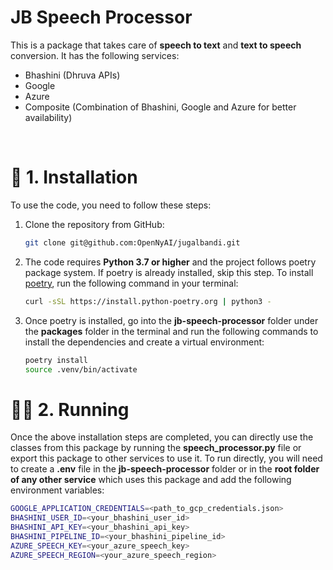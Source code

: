 # JB Speech Processor

This is a package that takes care of **speech to text** and **text to speech** conversion. It has the following services:

- Bhashini (Dhruva APIs)
- Google
- Azure
- Composite (Combination of Bhashini, Google and Azure for better availability)

<br>

# 🔧 1. Installation

To use the code, you need to follow these steps:

1. Clone the repository from GitHub:

   ```bash
   git clone git@github.com:OpenNyAI/jugalbandi.git
   ```

2. The code requires **Python 3.7 or higher** and the project follows poetry package system. If poetry is already installed, skip this step. To install [poetry](https://python-poetry.org/docs/), run the following command in your terminal:

   ```bash
   curl -sSL https://install.python-poetry.org | python3 -
   ```

3. Once poetry is installed, go into the **jb-speech-processor** folder under the **packages** folder in the terminal and run the following commands to install the dependencies and create a virtual environment:

   ```bash
   poetry install
   source .venv/bin/activate
   ```

# 🏃🏻 2. Running

Once the above installation steps are completed, you can directly use the classes from this package by running the **speech_processor.py** file or export this package to other services to use it. To run directly, you will need to create a **.env** file in the **jb-speech-processor** folder or in the **root folder of any other service** which uses this package and add the following environment variables:

```bash
GOOGLE_APPLICATION_CREDENTIALS=<path_to_gcp_credentials.json>
BHASHINI_USER_ID=<your_bhashini_user_id>
BHASHINI_API_KEY=<your_bhashini_api_key>
BHASHINI_PIPELINE_ID=<your_bhashini_pipeline_id>
AZURE_SPEECH_KEY=<your_azure_speech_key>
AZURE_SPEECH_REGION=<your_azure_speech_region>
```
